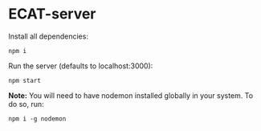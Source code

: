 # ECAT-server

Install all dependencies:
```
npm i
```

Run the server (defaults to localhost:3000):
```
npm start
```

**Note:** You will need to have nodemon installed globally in your system. To do so, run:
```
npm i -g nodemon
```

